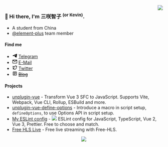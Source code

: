 <img src="https://github-stats.liuli.lol/api?username=sxzz&theme=vue&show_icons=true&include_all_commits=true&count_private=true" align="right">

### 👋 Hi there, I'm 三咲智子 <sup>(or Kevin)</sup>.

- A student from China
- [@element-plus](https://github.com/element-plus) team member

#### Find me

- <img src="./icons/telegram.svg" style="height: 1rem"> [Telegram](https://t.me/sanxiaozhizi)
- <img src="./icons/mail.svg" style="height: 1rem"> [E-Mail](mailto:sxzz@sxzz.moe)
- <img src="./icons/twitter.svg" style="height: 1rem"> [Twitter](https://twitter.com/sanxiaozhizi)
- <img src="./icons/article.svg" style="height: 1rem"> ~~[Blog](https://blog.sxzz.moe/)~~

#### Projects

- [unplugin-vue](https://github.com/sxzz/unplugin-vue) - Transform Vue 3 SFC to JavaScript. Supports Vite, Webpack, Vue CLI, Rollup, ESBuild and more.
- [unplugin-vue-define-options](https://github.com/sxzz/unplugin-vue-define-options) - Introduce a macro in script setup, `defineOptions`, to use Options API in script setup.
- [My ESLint config](https://github.com/sxzz/eslint-config) - <img src="https://d33wubrfki0l68.cloudfront.net/204482ca413433c80cd14fe369e2181dd97a2a40/092e2/assets/img/logo.svg" style="height: 1rem" /> ESLint config for JavaScript, TypeScript, Vue 2, Vue 3, Prettier. Free to choose and match.
- [Free HLS Live](https://github.com/sxzz/free-hls-live) - Free live streaming with Free-HLS.

<p align="center">
  <a href="https://cdn.jsdelivr.net/gh/sxzz/sponsors/sponsors.svg">
    <img src='https://cdn.jsdelivr.net/gh/sxzz/sponsors/sponsors.svg'/>
  </a>
</p>

